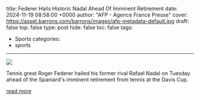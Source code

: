 title: Federer Hails Historic Nadal Ahead Of Imminent Retirement
date: 2024-11-19 08:58:00 +0000
author: "AFP - Agence France Presse"
cover: https://asset.barrons.com/barrons/images/afp-metadata-default.jpg
draft: false
top: false
type: post
hide: false
toc: false
tags:
  - Sports
categories:
  - sports
---

![](https://asset.barrons.com/barrons/images/afp-metadata-default.jpg)

Tennis great Roger Federer hailed his former rival Rafael Nadal on Tuesday ahead of the Spaniard's imminent retirement from tennis at the Davis Cup.

[read more](https://www.barrons.com/news/federer-hails-historic-nadal-ahead-of-imminent-retirement-23232c7c)
